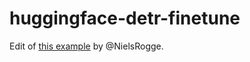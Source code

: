 # huggingface-detr-finetune

Edit of [this example](https://github.com/NielsRogge/Transformers-Tutorials/tree/master/DETR) by @NielsRogge.
